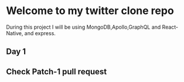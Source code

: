# Welcome to my twitter clone repo


During this project I will be using MongoDB,Apollo,GraphQL and React-Native, and express. 

Day 1
---------------------------------------------------------------------------------
Check Patch-1 pull request
---------------------------------------------------------------------------------
